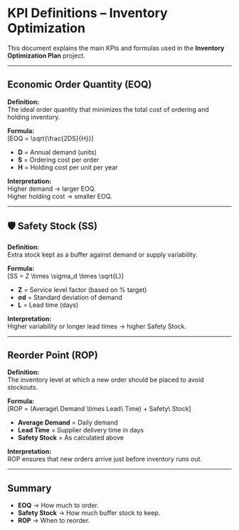 # KPI Definitions – Inventory Optimization

This document explains the main KPIs and formulas used in the **Inventory Optimization Plan** project.

---

## Economic Order Quantity (EOQ)
**Definition:**  
The ideal order quantity that minimizes the total cost of ordering and holding inventory.

**Formula:**  
\[EOQ = \sqrt{\frac{2DS}{H}}\]

- **D** = Annual demand (units)  
- **S** = Ordering cost per order  
- **H** = Holding cost per unit per year  

**Interpretation:**  
Higher demand → larger EOQ.  
Higher holding cost → smaller EOQ.

---

## 🛡️ Safety Stock (SS)
**Definition:**  
Extra stock kept as a buffer against demand or supply variability.

**Formula:**  
\[SS = Z \times \sigma_d \times \sqrt{L}\]

- **Z** = Service level factor (based on % target)  
- **σd** = Standard deviation of demand  
- **L** = Lead time (days)  

**Interpretation:**  
Higher variability or longer lead times → higher Safety Stock.

---

## Reorder Point (ROP)
**Definition:**  
The inventory level at which a new order should be placed to avoid stockouts.

**Formula:**  
\[ROP = (Average\ Demand \times Lead\ Time) + Safety\ Stock\]

- **Average Demand** = Daily demand  
- **Lead Time** = Supplier delivery time in days  
- **Safety Stock** = As calculated above  

**Interpretation:**  
ROP ensures that new orders arrive just before inventory runs out.

---

## Summary
- **EOQ** → How much to order.  
- **Safety Stock** → How much buffer stock to keep.  
- **ROP** → When to reorder.  
